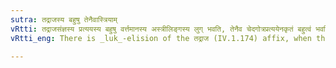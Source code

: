 ```yaml
---
sutra: तद्राजस्य बहुषु तेनैवास्त्रियाम्
vRtti: तद्राजसंज्ञस्य प्रत्ययस्य बहुषु वर्त्तमानस्य अस्त्रीलिङ्गस्य लुग् भवति, तेनैव चेदगोत्रप्रत्ययेनकृतं बहुत्वं भवति ॥
vRtti_eng: There is _luk_-elision of the तद्राज (IV.1.174) affix, when the word is used in the plural number, provided that the plural number is taken by the base itself, and not by its standing as a compound epithet dependent upon another word, and provided that the base is not used in the feminine.

---
```

